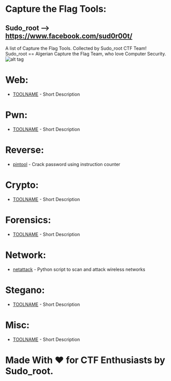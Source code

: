 # Capture the Flag Tools:
## Sudo_root --> https://www.facebook.com/sud0r00t/<br>
A list of Capture the Flag Tools. Collected by Sudo_root CTF Team!<br>
Sudo_root == Algerian Capture the Flag Team, who love Computer Security.<br>
![alt tag](http://i.imgur.com/gHnY5bk.jpg)

# Web:<br>
- [TOOLNAME](LINK) - Short Description

# Pwn:<br>
- [TOOLNAME](LINK) - Short Description

# Reverse:<br>
- [pintool](https://github.com/wagiro/pintool) - Crack password using instruction counter

# Crypto:<br>
- [TOOLNAME](LINK) - Short Description

# Forensics:<br>
- [TOOLNAME](LINK) - Short Description

# Network:<br>
- [netattack](https://github.com/chrizator/netattack) - Python script to scan and attack wireless networks

# Stegano:<br>
- [TOOLNAME](LINK) - Short Description

# Misc:<br>
- [TOOLNAME](LINK) - Short Description

# Made With ♥ for CTF Enthusiasts by Sudo_root.
